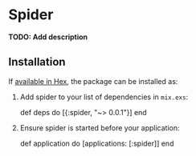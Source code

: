 # Spider

**TODO: Add description**

## Installation

If [available in Hex](https://hex.pm/docs/publish), the package can be installed as:

  1. Add spider to your list of dependencies in `mix.exs`:

        def deps do
          [{:spider, "~> 0.0.1"}]
        end

  2. Ensure spider is started before your application:

        def application do
          [applications: [:spider]]
        end

